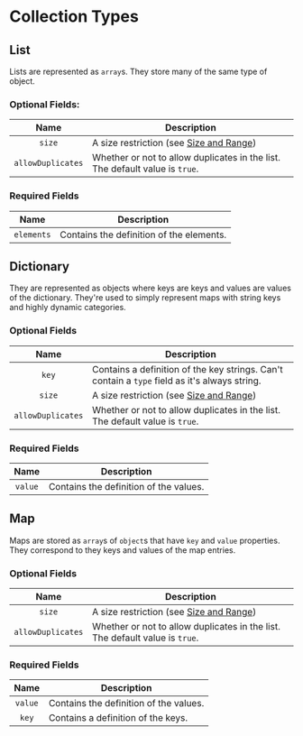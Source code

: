 # Collection Types

## List 
Lists are represented as `array`s. They store many of the same type of object.

### Optional Fields:

| Name | Description
|:---:|-----
| `size` | A size restriction (see [Size and Range](README.md#Size%20and%20Range))
| `allowDuplicates` | Whether or not to allow duplicates in the list. The default value is `true`.

### Required Fields

| Name | Description
|:---:|-----
| `elements` | Contains the definition of the elements.

## Dictionary
They are represented as objects where keys are keys and values are values of the dictionary. 
They're used to simply represent maps with string keys and highly dynamic categories.

### Optional Fields

| Name | Description
|:---:|-----
| `key` | Contains a definition of the key strings. Can't contain a `type` field as it's always string.
| `size` | A size restriction (see [Size and Range](README.md#Size%20and%20Range))
| `allowDuplicates` | Whether or not to allow duplicates in the list. The default value is `true`.

### Required Fields

| Name | Description
|:---:|-----
| `value` | Contains the definition of the values.

## Map 
Maps are stored as `array`s of `object`s that have `key` and `value` properties. They correspond 
to they keys and values of the map entries.

### Optional Fields

| Name | Description
|:---:|-----
| `size` | A size restriction (see [Size and Range](README.md#Size%20and%20Range))
| `allowDuplicates` | Whether or not to allow duplicates in the list. The default value is `true`.


### Required Fields

| Name | Description
|:---:|-----
| `value` | Contains the definition of the values.
| `key` | Contains a definition of the keys.
